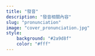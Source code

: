 ```yaml
---
title: "發音"
description: "發音相關內容"
slug: "pronunciation"
image: "cover_pronunciation.jpg"
style:
    background: "#2a9d8f"
    color: "#fff"
---
```

